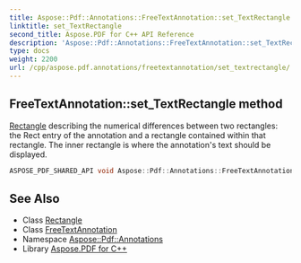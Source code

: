 ```yaml
---
title: Aspose::Pdf::Annotations::FreeTextAnnotation::set_TextRectangle method
linktitle: set_TextRectangle
second_title: Aspose.PDF for C++ API Reference
description: 'Aspose::Pdf::Annotations::FreeTextAnnotation::set_TextRectangle method. Rectangle describing the numerical differences between two rectangles: the Rect entry of the annotation and a rectangle contained within that rectangle. The inner rectangle is where the annotation''s text should be displayed in C++.'
type: docs
weight: 2200
url: /cpp/aspose.pdf.annotations/freetextannotation/set_textrectangle/
---
```

## FreeTextAnnotation::set_TextRectangle method


[Rectangle](../../../aspose.pdf/rectangle/) describing the numerical differences between two rectangles: the Rect entry of the annotation and a rectangle contained within that rectangle. The inner rectangle is where the annotation's text should be displayed.

```cpp
ASPOSE_PDF_SHARED_API void Aspose::Pdf::Annotations::FreeTextAnnotation::set_TextRectangle(System::SharedPtr<Rectangle> value)
```

## See Also

* Class [Rectangle](../../../aspose.pdf/rectangle/)
* Class [FreeTextAnnotation](../)
* Namespace [Aspose::Pdf::Annotations](../../)
* Library [Aspose.PDF for C++](../../../)
